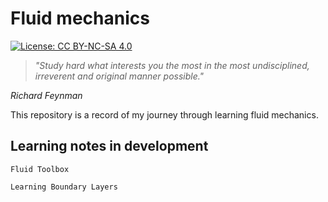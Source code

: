# Fluid mechanics

[![License: CC BY-NC-SA 4.0](https://licensebuttons.net/l/by-nc-sa/4.0/80x15.png)](https://creativecommons.org/licenses/by-nc-sa/4.0/)

> _"Study hard what interests you the most in the most undisciplined, irreverent and original manner possible."_

_Richard Feynman_

This repository is a record of my journey through learning fluid mechanics.

## Learning notes in development

`Fluid Toolbox`

`Learning Boundary Layers`
